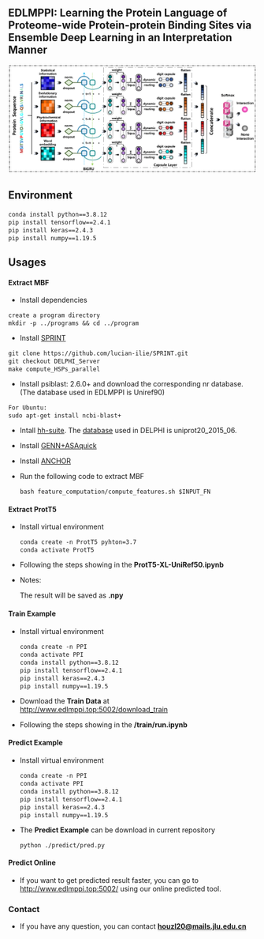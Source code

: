 ## EDLMPPI: Learning the Protein Language of Proteome-wide Protein-protein Binding Sites via Ensemble Deep Learning in an Interpretation Manner

![EDLMPPI](https://github.com/houzl3416/EDLMPPI/blob/main/EDLMPPI.png)

## Environment

```
conda install python==3.8.12
pip install tensorflow==2.4.1
pip install keras==2.4.3
pip install numpy==1.19.5
```

## Usages

#### Extract MBF

- Install dependencies

```
create a program directory
mkdir -p ../programs && cd ../program
```

- Install [SPRINT](https://github.com/lucian-ilie/SPRINT)

 ```
git clone https://github.com/lucian-ilie/SPRINT.git
git checkout DELPHI_Server
make compute_HSPs_parallel
 ```

- Install psiblast: 2.6.0+ and download the corresponding nr database. (The database used in EDLMPPI is Uniref90)

 ```
For Ubuntu:
sudo apt-get install ncbi-blast+
 ```

- Intall [hh-suite](https://github.com/soedinglab/hh-suite). The [database](http://wwwuser.gwdg.de/~compbiol/data/hhsuite/databases/hhsuite_dbs/old-releases/) used in DELPHI is uniprot20_2015_06.

- Install [GENN+ASAquick](http://mamiris.com/software.html)
- Install [ANCHOR](http://anchor.elte.hu/Downloads.php)

- Run the following code to extract MBF

  ```
  bash feature_computation/compute_features.sh $INPUT_FN
  ```

#### Extract ProtT5

- Install virtual environment

  ```
  conda create -n ProtT5 pyhton=3.7
  conda activate ProtT5
  ```

- Following the steps showing in the  **ProtT5-XL-UniRef50.ipynb**

- Notes:

  The result will be saved as **.npy**

#### Train Example

- Install virtual environment

  ```
  conda create -n PPI 
  conda activate PPI
  conda install python==3.8.12
  pip install tensorflow==2.4.1
  pip install keras==2.4.3
  pip install numpy==1.19.5
  ```

-  Download the **Train Data** at http://www.edlmppi.top:5002/download_train
- Following the steps showing in the  **/train/run.ipynb**

#### Predict Example

- Install virtual environment

  ```
  conda create -n PPI 
  conda activate PPI
  conda install python==3.8.12
  pip install tensorflow==2.4.1
  pip install keras==2.4.3
  pip install numpy==1.19.5
  ```

- The **Predict Example** can be download in current repository

  ```
  python ./predict/pred.py
  ```

#### Predict Online

- If you want to get predicted result faster, you can go to http://www.edlmppi.top:5002/ using our online predicted tool.

### Contact

- If you have any question, you can contact **houzl20@mails.jlu.edu.cn**

